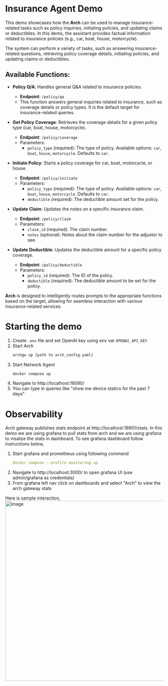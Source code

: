 # Insurance Agent Demo

This demo showcases how the **Arch** can be used to manage insurance-related tasks such as policy inquiries, initiating policies, and updating claims or deductibles. In this demo, the assistant provides factual information related to insurance policies (e.g., car, boat, house, motorcycle).

The system can perform a variety of tasks, such as answering insurance-related questions, retrieving policy coverage details, initiating policies, and updating claims or deductibles.

## Available Functions:

- **Policy Q/A**: Handles general Q&A related to insurance policies.
  - **Endpoint**: `/policy/qa`
  - This function answers general inquiries related to insurance, such as coverage details or policy types. It is the default target for insurance-related queries.

- **Get Policy Coverage**: Retrieves the coverage details for a given policy type (car, boat, house, motorcycle).
  - **Endpoint**: `/policy/coverage`
  - Parameters:
    - `policy_type` (required): The type of policy. Available options: `car`, `boat`, `house`, `motorcycle`. Defaults to `car`.

- **Initiate Policy**: Starts a policy coverage for car, boat, motorcycle, or house.
  - **Endpoint**: `/policy/initiate`
  - Parameters:
    - `policy_type` (required): The type of policy. Available options: `car`, `boat`, `house`, `motorcycle`. Defaults to `car`.
    - `deductible` (required): The deductible amount set for the policy.

- **Update Claim**: Updates the notes on a specific insurance claim.
  - **Endpoint**: `/policy/claim`
  - Parameters:
    - `claim_id` (required): The claim number.
    - `notes` (optional): Notes about the claim number for the adjustor to see.

- **Update Deductible**: Updates the deductible amount for a specific policy coverage.
  - **Endpoint**: `/policy/deductible`
  - Parameters:
    - `policy_id` (required): The ID of the policy.
    - `deductible` (required): The deductible amount to be set for the policy.

**Arch** is designed to intelligently routes prompts to the appropriate functions based on the target, allowing for seamless interaction with various insurance-related services.

# Starting the demo
1. Create `.env` file and set OpenAI key using env var `OPENAI_API_KEY`
2. Start Arch
   ```sh
   archgw up [path to arch_config.yaml]
   ```
3. Start Network Agent
    ```sh
    docker compose up
   ```
3. Navigate to http://localhost:18080/
4. You can type in queries like "show me device statics for the past 7 days"


# Observability
Arch gateway publishes stats endpoint at http://localhost:19901/stats. In this demo we are using grafana to pull stats from
arch and we are using grafana to visalize the stats in dashboard. To see grafana dashboard follow instructions below,

1. Start grafana and prometheus using following command
   ```yaml
   docker compose --profile monitoring up
   ```
1. Navigate to http://localhost:3000/ to open grafana UI (use admin/grafana as credentials)
1. From grafana left nav click on dashboards and select "Arch" to view the arch gateway stats

Here is sample interaction,
<img width="575" alt="image" src="https://github.com/user-attachments/assets/25d40f46-616e-41ea-be8e-1623055c84ec">
